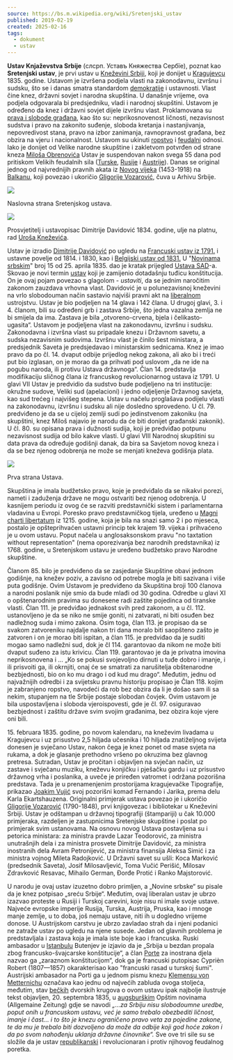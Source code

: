 ```yaml
---
source: https://bs.m.wikipedia.org/wiki/Sretenjski_ustav
published: 2019-02-19
created: 2025-02-16
tags:
  - dokument
  - ustav
---
```

**Ustav Knjaževstva Srbije** (слсрп. Уставъ Княжества Сербїе), poznat kao **Sretenjski ustav**, je prvi ustav u [Kneževini Srbiji](https://bs.m.wikipedia.org/w/index.php?title=Kne%C5%BEevina_Srbija&action=edit&redlink=1 "Kneževina Srbija (stranica ne postoji)"), koji je donijet u [Kragujevcu](https://bs.m.wikipedia.org/wiki/Kragujevac "Kragujevac") 1835. godine. Ustavom je izvršena podjela vlasti na zakonodavnu, izvršnu i sudsku, što se i danas smatra standardom [demokratije](https://bs.m.wikipedia.org/wiki/Demokratija "Demokratija") i ustavnosti. Vlast čine knez, državni sovjet i narodna skupština. U današnje vrijeme, ova podjela odgovarala bi predsjedniku, vladi i narodnoj skupštini. Ustavom je određeno da knez i državni sovjet dijele izvršnu vlast. Proklamovana su [prava i slobode građana](https://bs.m.wikipedia.org/wiki/Deklaracija_o_pravima_%C4%8Dovjeka_i_gra%C4%91anina "Deklaracija o pravima čovjeka i građanina"), kao što su: neprikosnovenost ličnosti, nezavisnost sudstva i pravo na zakonito suđenje, sloboda kretanja i nastanjivanja, nepovredivost stana, pravo na izbor zanimanja, ravnopravnost građana, bez obzira na vjeru i nacionalnost. Ustavom su ukinuti [ropstvo](https://bs.m.wikipedia.org/wiki/Ropstvo "Ropstvo") i [feudalni](https://bs.m.wikipedia.org/wiki/Feudalizam "Feudalizam") odnosi. Iako je donijet od Velike narodne skupštine i zakletvom potvrđen od strane kneza [Miloša Obrenovića](https://bs.m.wikipedia.org/wiki/Milo%C5%A1_Obrenovi%C4%87 "Miloš Obrenović") Ustav je suspendovan nakon svega 55 dana pod pritiskom Velikih feudalnih sila ([Turske](https://bs.m.wikipedia.org/wiki/Osmanlijsko_Carstvo "Osmanlijsko Carstvo"), [Rusije](https://bs.m.wikipedia.org/wiki/Rusko_Carstvo "Rusko Carstvo") i [Austrije](https://bs.m.wikipedia.org/w/index.php?title=Austrijsko_Carstvo&action=edit&redlink=1 "Austrijsko Carstvo (stranica ne postoji)")). Danas se original jednog od najvrednijih pravnih akata iz [Novog vijeka](https://bs.m.wikipedia.org/w/index.php?title=Novi_vijek&action=edit&redlink=1 "Novi vijek (stranica ne postoji)") (1453-1918) na [Balkanu](https://bs.m.wikipedia.org/wiki/Balkan "Balkan"), koji povezao i ukoričio [Gligorije Vozarović](https://bs.m.wikipedia.org/w/index.php?title=Gligorije_Vozarovi%C4%87&action=edit&redlink=1 "Gligorije Vozarović (stranica ne postoji)"), čuva u Arhivu Srbije.

![](https://upload.wikimedia.org/wikipedia/commons/thumb/e/ee/The_Constitution_of_1835.JPG/200px-The_Constitution_of_1835.JPG)

Naslovna strana Sretenjskog ustava.

![](https://upload.wikimedia.org/wikipedia/commons/thumb/1/1b/Dimitrije_Davidovi%C4%87.jpg/200px-Dimitrije_Davidovi%C4%87.jpg)

Prosvjetitelj i ustavopisac Dimitrije Davidović 1834. godine, ulje na platnu, rad [Uroša Kneževića](https://bs.m.wikipedia.org/w/index.php?title=Uro%C5%A1_Kne%C5%BEevi%C4%87&action=edit&redlink=1 "Uroš Knežević (stranica ne postoji)").

Ustav je izradio [Dimitrije Davidović](https://bs.m.wikipedia.org/w/index.php?title=Dimitrije_Davidovi%C4%87&action=edit&redlink=1 "Dimitrije Davidović (stranica ne postoji)") po ugledu na [Francuski ustav iz 1791.](https://bs.m.wikipedia.org/w/index.php?title=Ustav_Francuske_iz_1791.&action=edit&redlink=1 "Ustav Francuske iz 1791. (stranica ne postoji)") i ustavne povelje od 1814. i 1830, kao i [Belgijski ustav od 1831.](https://bs.m.wikipedia.org/w/index.php?title=Belgijski_ustav_it_1831.&action=edit&redlink=1 "Belgijski ustav it 1831. (stranica ne postoji)") U "[Novinama srbskim](https://bs.m.wikipedia.org/wiki/Srpske_novine "Srpske novine")" broj 15 od 25. aprila 1835. dao je kratak prijegled [Ustava SAD](https://bs.m.wikipedia.org/wiki/Ustav_SAD "Ustav SAD")\-а. Skovao je novi termin [ustav](https://bs.m.wikipedia.org/wiki/Ustav "Ustav") koji je zamijenio dotadašnju tuđicu konštitucija. On je ovaj pojam povezao s glagolom - *ustaviti*, da se jednim naročitim zakonom zauzdava vrhovna vlast. Davidović je u polunezavisnoj kneževini na vrlo slobodouman način sastavio najviši pravni akt na [liberalnom](https://bs.m.wikipedia.org/wiki/Liberalizam "Liberalizam") ustrojstvu. Ustav je bio podjeljen na 14 glava i 142 člana. U drugoj glavi, 3. i 4. članom, bili su određeni grb i zastava Srbije, što jedna vazalna zemlja ne bi smijela da ima. Zastava je bila „otvoreno-crvena, bjela i čelikasto-ugasita“. Ustavom je podjeljena vlast na zakonodavnu, izvršnu i sudsku. Zakonodavna i izvršna vlast su pripadale knezu i Državnom savetu, a sudska nezavisnim sudovima. Izvršnu vlast je činilo šest ministara, a predsjednik Saveta je predsjedavao i ministarskim sednicama. Knez je imao pravo da po čl. 14. dvaput odbije prijedlog nekog zakona, ali ako bi i treći put bio izglasan, on je morao da ga prihvati pod uslovom „da ne ide na pogubu naroda, ili protivu Ustava državnoga“. Član 14. predstavlja modifikaciju sličnog člana iz francuskog revolucionarnog ustava iz 1791. U glavi VII Ustav je predvidio da sudstvo bude podjeljeno na tri institucije: okružne sudove, Veliki sud (apelacioni) i jedno odjeljenje Državnog savjeta, kao sud trećeg i najvišeg stepena. Ustav u načelu proglašava podijelu vlasti na zakonodavnu, izvršnu i sudsku ali nije dosledno sprovedeno. U čl. 79. predviđeno je da se u cijeloj zemlji sudi po jedinstvenom zakoniku (na skupštini, knez Miloš najavio je narodu da će biti donijet građanski zakonik). U čl. 80. su opisana prava i dužnosti sudija, koji je predviđao potpunu nezavisnost sudija od bilo kakve vlasti. U glavi VIII Narodnoj skupštini su data prava da određuje godišnji danak, da bira sa Savjetom novog kneza i da se bez njenog odobrenja ne može se menjati kneževa godišnja plata.

![](https://upload.wikimedia.org/wikipedia/commons/thumb/4/44/Ustav_1835._prva_strana.jpg/200px-Ustav_1835._prva_strana.jpg)

Prva strana Ustava.

Skupština je imala budžetsko pravo, koje je predviđalo da se nikakvi porezi, nameti i zaduženja države ne mogu ostvariti bez njenog odobrenja. U kasnijem periodu iz ovog će se razviti predstavnički sistem i parlamentarna vladavina u Evropi. Poresko pravo predstavničkog tijela, uređeno u [Magni charti libertatum](https://bs.m.wikipedia.org/wiki/Magna_Carta "Magna Carta") iz 1215. godine, koja je bila na snazi samo 2 i po mjeseca, postalo je opšteprihvaćen ustavni princip tek krajem 19. vijeka i prihvaćeno je u ovom ustavu. Poput načela u anglosaksonskom pravu "no taxtation without representation" (nema oporezivanja bez narodnih predstavnika) iz 1768. godine, u Sretenjskom ustavu je uređeno budžetsko pravo Narodne skupštine.

Članom 85. bilo je predviđeno da se zasjedanje Skupštine obavi jednom godišnje, na knežev poziv, a zavisno od potrebe mogla je biti sazivana i više puta godišnje. Ovim Ustavom je predviđeno da Skupština broji 100 članova a narodni poslanik nije smio da bude mlađi od 30 godina. Odredbe u glavi XI o opštenarodnim pravima su donesene radi zaštite pojedinca od tiranske vlasti. Član 111. je predviđao jednakost svih pred zakonom, a u čl. 112. ustanovljeno je da se niko ne smije goniti, ni zatvarati, ni biti osuđen bez nadležnog suda i mimo zakona. Osim toga, član 113. je propisao da se svakom zatvoreniku najdalje nakon tri dana moralo biti saopšteno zašto je zatvoren i on je morao biti ispitan, a član 115. je predviđao da je suditi mogao samo nadležni sud, dok je čl 114. garantovao da nikom ne može biti dvaput suđeno za istu krivicu. Član 119. garantovao je da je privatna imovina neprikosnovena i ... „Ko se pokusi svojevoljno dirnuti u tuđe dobro i imanje, i ili prisvoiti ga, ili okrnjiti, onaj će se smatrati za narušitelja obštenarodne bezbjednosti, bio on ko mu drago i od kud mu drago“. Međutim, jednu od najvažnijih odredbi i za svijetsku pravnu historiju propisao je Član 118. kojim je zabranjeno ropstvo, navodeći da rob bez obzira da li je došao sam ili sa nekim, stupanjem na tle Srbije postaje slobodan čovjek. Ovim ustavom je bila uspostavljena i sloboda vjeroispovesti, gde je čl. 97. osiguravao bezbjednost i zaštitu države svim svojim građanima, bez obzira koje vjere oni bili.

15\. februara 1835. godine, po novom kalendaru, na kneževim livadama u Kragujevcu i uz prisustvo 2,5 hiljada učesnika i 10 hiljada znatiželjnog svijeta donesen je svječano Ustav, nakon čega je knez ponet od mase svjeta na rukama, a dok je glasanje prethodno vršeno po okruzima bez glavnog pretresa. Sutradan, Ustav je pročitan i objavljen na svječan način, uz zastave i svječanu muziku, kneževu konjičku i pješačku gardu i uz prisustvo državnog vrha i poslanika, a uveče je priređen vatromet i održana pozorišna predstava. Tada je u prenamenjenim prostorijama kragujevačke Tipografije, prikazao [Joakim Vujić](https://bs.m.wikipedia.org/w/index.php?title=Joakim_Vuji%C4%87&action=edit&redlink=1 "Joakim Vujić (stranica ne postoji)") svoj pozorišni komad Fernando i Jarika, prema delu Karla Ekartshauzena. Originalni primjerak ustava povezao je i ukoričio [Gligorije Vozarović](https://bs.m.wikipedia.org/w/index.php?title=Gligorije_Vozarovi%C4%87&action=edit&redlink=1 "Gligorije Vozarović (stranica ne postoji)") (1790-1848), prvi knjigovezac i bibliotekar u Kneževini Srbiji. Ustav je odštampan u državnoj tipografiji (štampariji) u čak 10.000 primjeraka, razdeljen je zastupnicima Sretenjske skupštine i poslat po primjerak svim ustanovama. Na osnovu novog Ustava postavljena su i petorica ministara: za ministra pravde Lazar Teodorović, za ministra unutrašnjih dela i za ministra prosvete Dimitrije Davidović, za ministra inostranih dela Avram Petronijević, za ministra finansija Aleksa Simić i za ministra vojnog Mileta Radojković. U Državni savet su ušli: Koca Marković (predsednik Saveta), Josif Milosavljević, Toma Vučić Perišić, Milosav Zdravković Resavac, Mihailo German, Đorđe Protić i Ranko Majstorović.

U narodu je ovaj ustav izuzetno dobro primljen, a „Novine srbske“ su pisale da je knez potpisao „sreću Srbije“. Međutim, ovaj liberalan ustav je ubrzo izazvao proteste u Rusiji i Turskoj carevini, koje nisu ni imale svoje ustave. Najveće evropske imperije Rusija, Turska, Austrija, Pruska, kao i mnoge manje zemlje, u to doba, još nemaju ustave, niti ih u dogledno vrijeme donose. U Austrijskom carstvu je ubrzo zavladao strah da i njeni podanici ne zatraže ustav po ugledu na njene susede. Jedan od glavnih problema je predstavljala i zastava koja je imala iste boje kao i francuska. Ruski ambasador u [Istanbulu](https://bs.m.wikipedia.org/wiki/Istanbul "Istanbul") Butenjev je izjavio da je „Srbija u bezdan propala zbog francusko-švajcarske konštitucije“, a član [Porte](https://bs.m.wikipedia.org/w/index.php?title=Porta&action=edit&redlink=1 "Porta (stranica ne postoji)") za inostrana djela nazvao ga „zaraznom konštitucijom“, dok ga je francuski putopisac Cyprièn Robert (1807—1857) okarakterisao kao "francuski rasad u turskoj šumi". Austrijski ambasador na Porti ga u jednom pismu knezu [Klemensu von Metternichu](https://bs.m.wikipedia.org/w/index.php?title=Klemens_von_Metternich&action=edit&redlink=1 "Klemens von Metternich (stranica ne postoji)") označava kao jednu od najvećih zabluda ovoga stoljeća, međutim, stav [bečkih](https://bs.m.wikipedia.org/wiki/Be%C4%8D "Beč") dvorskih krugova o ovom ustavu ipak najbolje ilustruje tekst objavljen, 20. septembra 1835, u [augsburškim](https://bs.m.wikipedia.org/w/index.php?title=Augsburg&action=edit&redlink=1 "Augsburg (stranica ne postoji)") Opštim novinama (Allgemaine Zeitung) gdje se navodi *„...za Srbiju nisu slobodoumne uredbe, poput onih u francuskom ustavu, već je samo trebalo obezbediti ličnost, imanje i čast... i to što je knezu ograničeno pravo veta za pojedine zakone, te da mu je trebalo biti dozvoljeno da može da odbije koji god hoće zakon i da po svom nahođenju uklanja državne činovnike“.* Sve ove tri sile su se složile da je ustav [republikanski](https://bs.m.wikipedia.org/wiki/Republika "Republika") i revolucionaran i protiv njihovog feudalnog poretka.